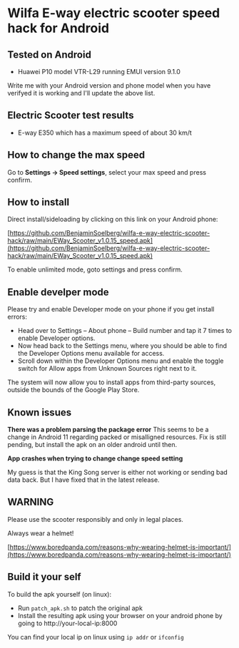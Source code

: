 # Wilfa E-way electric scooter speed hack for Android

## Tested on Android
* Huawei P10 model VTR-L29 running EMUI version 9.1.0

Write me with your Android version and phone model when you have verifyed it is working and I'll update the above list.

## Electric Scooter test results

* E-way E350 which has a maximum speed of about 30 km/t

## How to change the max speed

Go to **Settings -> Speed settings**, select your max speed and press confirm.

## How to install

Direct install/sideloading by clicking on this link on your Android phone: 

[https://github.com/BenjaminSoelberg/wilfa-e-way-electric-scooter-hack/raw/main/EWay_Scooter_v1.0.15_speed.apk](https://github.com/BenjaminSoelberg/wilfa-e-way-electric-scooter-hack/raw/main/EWay_Scooter_v1.0.15_speed.apk)

To enable unlimited mode, goto settings and press confirm.

## Enable develper mode

Please try and enable Developer mode on your phone if you get install errors:

* Head over to Settings – About phone – Build number and tap it 7 times to enable Developer options. 
* Now head back to the Settings menu, where you should be able to find the Developer Options menu available for access.
* Scroll down within the Developer Options menu and enable the toggle switch for Allow apps from Unknown Sources right next to it.

The system will now allow you to install apps from third-party sources, outside the bounds of the Google Play Store.

## Known issues

**There was a problem parsing the package error**
This seems to be a change in Android 11 regarding packed or misalligned resources.
Fix is still pending, but install the apk on an older android until then.

**App crashes when trying to change change speed setting**

My guess is that the King Song server is either not working or sending bad data back.
But I have fixed that in the latest release.

## WARNING

Please use the scooter responsibly and only in legal places.

Always wear a helmet!

[https://www.boredpanda.com/reasons-why-wearing-helmet-is-important/](https://www.boredpanda.com/reasons-why-wearing-helmet-is-important/)

## Build it your self

To build the apk yourself (on linux):

* Run ```patch_apk.sh``` to patch the original apk
* Install the resulting apk using your browser on your android phone by going to http://your-local-ip:8000

You can find your local ip on linux using ```ip addr``` or ```ifconfig```
